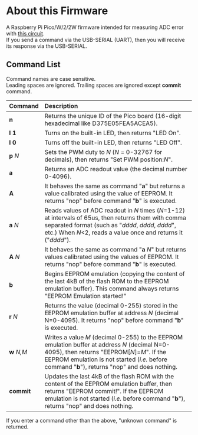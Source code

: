 # About this Firmware
A Raspberry Pi Pico/W/2/2W firmware intended for measuring ADC error with [this circuit](../adc_test_board_schematic.pdf).  
If you send a command via the USB-SERIAL (UART), then you will receive its response via the USB-SERIAL.

## Command List
Command names are case sensitive.  
Leading spaces are ignored.
Trailing spaces are ignored except **commit** command.

| Command | Description |
| :---| :---         |
| __n__     | Returns the unique ID of the Pico board (16-digit hexadecimal like D375E05FEA5ACEA5). |
| __l__ __1__   | Turns on the built-in LED, then returns "LED On". |
| __l__ __0__   | Turns off the built-in LED, then returns "LED Off". |
| __p__ *N*   | Sets the PWM duty to *N* (*N* = 0-32767 for decimals), then returns "Set PWM position:*N*". |
| __a__     | Returns an ADC readout value (the decimal number 0-4096). |
| __A__     | It behaves the same as command "__a__" but returns a value calibrated using the value of EEPROM. It returns "nop" before command "__b__" is executed. |
| __a__ *N*   | Reads values of ADC readout in *N* times (*N*=1-12) at intervals of 65us, then returns them with comma separated format (such as "*dddd*, *dddd*, *dddd*", etc.) When *N*<2, reads a value once and returns it ("*dddd*"). |
| __A__ *N*   | It behaves the same as command "__a__ *N*" but returns values calibrated using the values of EEPROM. It returns "nop" before  command "__b__" is executed. |
| __b__     | Begins EEPROM emulation (copying the content of the last 4kB of the flash ROM to the EEPROM emulation buffer). This command always returns "EEPROM Emulation started!"
| __r__ *N*   | Returns the value (decimal 0-255) stored in the EEPROM emulation buffer at address *N* (decimal N=0-4095). It returns "nop" before command "__b__" is executed. |
| __w__ *N,M* | Writes a value *M* (decimal 0-255) to the EEPROM emulation buffer at address *N* (decimal N=0-4095), then returns "EEPROM[*N*]=*M*". If the EEPROM emulation is not started (*i.e.* before command "__b__"), returns "nop" and does nothing. |
| __commit__| Updates the last 4kB of the flash ROM with the content of the EEPROM emulation buffer, then returns "EEPROM commit!". If the EEPROM emulation is not started (*i.e.* before command "__b__"), returns "nop" and does nothing. |

If you enter a command other than the above, "unknown command" is returned.


